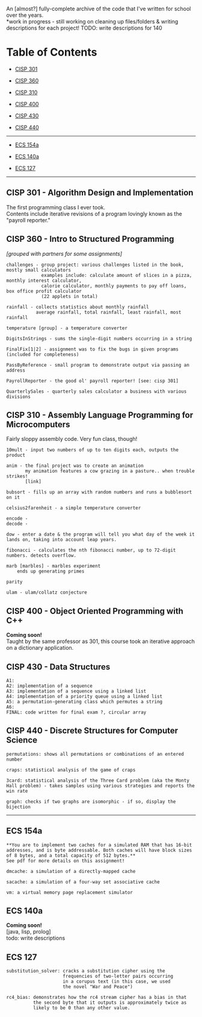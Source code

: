 An [almost?] fully-complete archive of the code that I've written for school over the years.  
*work in progress - still working on cleaning up files/folders & writing descriptions for each project!
TODO: write descriptions for 140

# Table of Contents  
* [CISP 301](#c301)

* [CISP 360](#c360)

* [CISP 310](#c310)

* [CISP 400](#c400)

* [CISP 430](#c430)

* [CISP 440](#c440)

---
* [ECS 154a](#e154)

* [ECS 140a](#e140)

* [ECS 127](#e127)

---

## <a name="c301"></a>CISP 301 - Algorithm Design and Implementation  
The first programming class I ever took.  
Contents include iterative revisions of a program lovingly known as the "payroll reporter."  



## <a name="c360"></a>CISP 360 - Intro to Structured Programming  
*[grouped with partners for some assignments]*  
	
	challenges - group project: various challenges listed in the book, mostly small calculators  
				 examples include: calculate amount of slices in a pizza, monthly interest calculator,  
				 calorie calculator, monthly payments to pay off loans, box office profit calculator  
				 (22 applets in total)

	rainfall - collects statistics about monthly rainfall  
			   average rainfall, total rainfall, least rainfall, most rainfall  

	temperature [group] - a temperature converter  

	DigitsInStrings - sums the single-digit numbers occurring in a string  

	FinalFix[1|2] - assignment was to fix the bugs in given programs (included for completeness)  

	PassByReference - small program to demonstrate output via passing an address  

	PayrollReporter - the good ol' payroll reporter! [see: cisp 301]  

	QuarterlySales - quarterly sales calculator a business with various divisions  



## <a name="c310"></a>CISP 310 - Assembly Language Programming for Microcomputers  
Fairly sloppy assembly code. Very fun class, though!

	10mult - input two numbers of up to ten digits each, outputs the product

	anim - the final project was to create an animation
		   my animation features a cow grazing in a pasture.. when trouble strikes!
		   [link]

	bubsort - fills up an array with random numbers and runs a bubblesort on it

	celsius2farenheit - a simple temperature converter

	encode - 
	decode - 

	dow - enter a date & the program will tell you what day of the week it lands on, taking into account leap years.

	fibonacci - calculates the nth fibonacci number, up to 72-digit numbers. detects overflow.

	marb [marbles] - marbles experiment
		ends up generating primes

	parity

	ulam - ulam/collatz conjecture



## <a name="c400"></a>CISP 400 - Object Oriented Programming with C++
**Coming soon!**  
Taught by the same professor as 301, this course took an iterative approach on a dictionary application.  


## <a name="c430"></a>CISP 430 - Data Structures  
	A1:   
	A2: implementation of a sequence  
	A3: implementation of a sequence using a linked list  
	A4: implementation of a priority queue using a linked list  
	A5: a permutation-generating class which permutes a string  
	A6:   
	FINAL: code written for final exam ?, circular array  

## CISP <a name="c440"></a>440 - Discrete Structures for Computer Science  
	permutations: shows all permutations or combinations of an entered number

	craps: statistical analysis of the game of craps

	3card: statistical analysis of the Three Card problem (aka the Monty Hall problem) - takes samples using various strategies and reports the win rate

	graph: checks if two graphs are isomorphic - if so, display the bijection

---

## <a name="e154"></a>ECS 154a

	**You are to implement two caches for a simulated RAM that has 16-bit addresses, and is byte addressable. Both caches will have block sizes of 8 bytes, and a total capacity of 512 bytes.**  
	See pdf for more details on this assignment!  

	dmcache: a simulation of a directly-mapped cache

	sacache: a simulation of a four-way set associative cache

	vm: a virtual memory page replacement simulator


## <a name="e140"></a>ECS 140a
**Coming soon!**  
[java, lisp, prolog]  
todo: write descriptions

## <a name="e127"></a>ECS 127
	
	substitution_solver: cracks a substitution cipher using the
						 frequencies of two-letter pairs occurring
						 in a corupus text (in this case, we used
						 the novel "War and Peace")

	rc4_bias: demonstrates how the rc4 stream cipher has a bias in that
			  the second byte that it outputs is approximately twice as
			  likely to be 0 than any other value.
